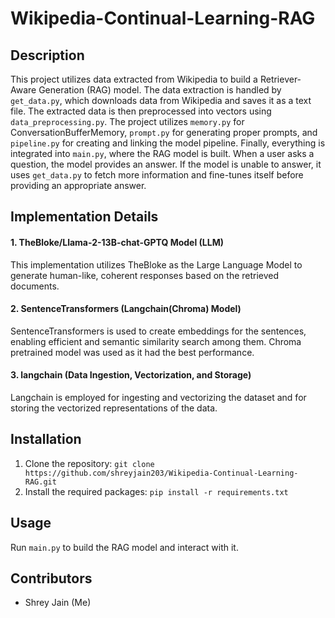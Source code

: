 
# Wikipedia-Continual-Learning-RAG
## Description
This project utilizes data extracted from Wikipedia to build a Retriever-Aware Generation (RAG) model. The data extraction is handled by `get_data.py`, which downloads data from Wikipedia and saves it as a text file. The extracted data is then preprocessed into vectors using `data_preprocessing.py`. The project utilizes `memory.py` for ConversationBufferMemory, `prompt.py` for generating proper prompts, and `pipeline.py` for creating and linking the model pipeline. Finally, everything is integrated into `main.py`, where the RAG model is built. When a user asks a question, the model provides an answer. If the model is unable to answer, it uses `get_data.py` to fetch more information and fine-tunes itself before providing an appropriate answer.

## Implementation Details
#### 1. TheBloke/Llama-2-13B-chat-GPTQ Model (LLM)
This implementation utilizes TheBloke as the Large Language Model to generate human-like, coherent responses based on the retrieved documents.

#### 2. SentenceTransformers (Langchain(Chroma) Model)
SentenceTransformers is used to create embeddings for the sentences, enabling efficient and semantic similarity search among them. Chroma pretrained model was used as it had the best performance.

#### 3. langchain (Data Ingestion, Vectorization, and Storage)
Langchain is employed for ingesting and vectorizing the dataset and for storing the vectorized representations of the data.

## Installation
1. Clone the repository: `git clone https://github.com/shreyjain203/Wikipedia-Continual-Learning-RAG.git`
2. Install the required packages: `pip install -r requirements.txt`

## Usage
Run `main.py` to build the RAG model and interact with it.

## Contributors
<ul><li>Shrey Jain (Me)</li></ul>
